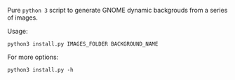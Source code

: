 Pure `python 3` script to generate GNOME dynamic backgrouds from a series of images.

Usage:
```
python3 install.py IMAGES_FOLDER BACKGROUND_NAME
```

For more options:
```
python3 install.py -h
```


